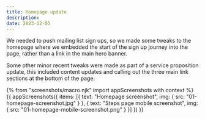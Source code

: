 ```yaml
---
title: Homepage update
description:
date: 2023-12-05
---
```


We needed to push mailing list sign ups, so we made some tweaks to the homepage where we embedded the start of the sign up journey into the page, rather than a link in the main hero banner.

Some other minor recent tweaks were made as part of a service proposition update, this included content updates and calling out the three main link sections at the bottom of the page.


{% from "screenshots/macro.njk" import appScreenshots with context %}
{{ appScreenshots({
  items: [{
      text: "Homepage screenshot",
      img: { src: "01-homepage-screenshot.jpg" }
    }, {
      text: "Steps page mobile screenshot",
      img: { src: "01-homepage-mobile-screenshot.png" }
    }]
}) }}
